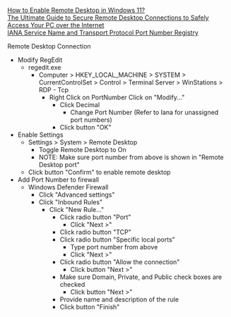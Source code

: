 [How to Enable Remote Desktop in Windows 11?](https://www.minitool.com/news/enable-remote-desktop-windows-11.html)<br />
[The Ultimate Guide to Secure Remote Desktop Connections to Safely Access Your PC over the Internet](https://www.youtube.com/watch?v=sax55mrOX54)<br />
[IANA Service Name and Transport Protocol Port Number Registry](https://www.iana.org/assignments/service-names-port-numbers/service-names-port-numbers.xhtml)<br />

Remote Desktop Connection
* Modify RegEdit
  * regedit.exe
    * Computer > HKEY_LOCAL_MACHINE > SYSTEM > CurrentControlSet > Control > Terminal Server > WinStations > RDP - Tcp
      * Right Click on PortNumber Click on "Modify..."
        * Click Decimal
          * Change Port Number (Refer to Iana for unassigned port numbers)
        * Click button "OK"
* Enable Settings
  * Settings > System > Remote Desktop
    * Toggle Remote Desktop to On
    * NOTE: Make sure port number from above is shown in "Remote Desktop port"
  * Click button "Confirm" to enable remote desktop
* Add Port Number to firewall
  * Windows Defender Firewall
    * Click "Advanced settings"
    * Click "Inbound Rules"
      * Click "New Rule..."
        * Click radio button "Port"
          * Click "Next >"
        * Click radio button "TCP"
        * Click radio button "Specific local ports"
          * Type port number from above
          * Click "Next >"
        * Click radio button "Allow the connection"
          * Click button "Next >"
        * Make sure Domain, Private, and Public check boxes are checked
          * Click button "Next >"
        * Provide name and description of the rule
        * Click button "Finish"

